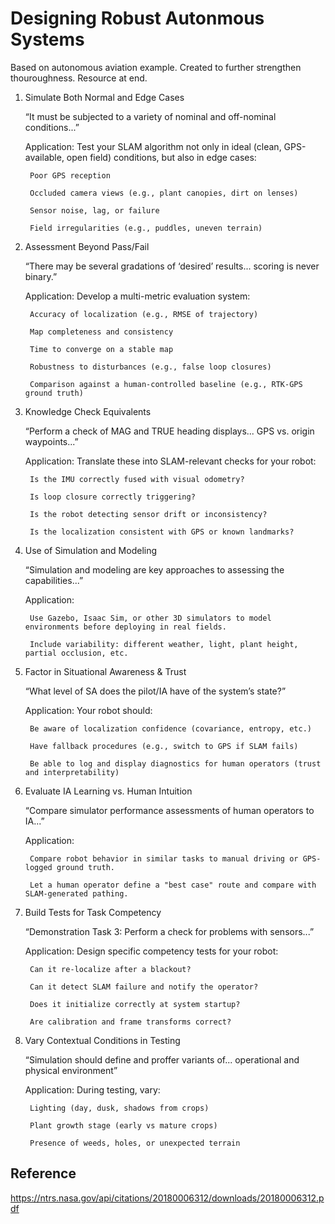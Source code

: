 # Designing Robust Autonmous Systems

Based on autonomous aviation example. Created to further strengthen thouroughness.
Resource at end.

1. Simulate Both Normal and Edge Cases

    “It must be subjected to a variety of nominal and off-nominal conditions...”

    Application: Test your SLAM algorithm not only in ideal (clean, GPS-available, open field) conditions, but also in edge cases:

        Poor GPS reception

        Occluded camera views (e.g., plant canopies, dirt on lenses)

        Sensor noise, lag, or failure

        Field irregularities (e.g., puddles, uneven terrain)

2. Assessment Beyond Pass/Fail

    “There may be several gradations of ‘desired’ results... scoring is never binary.”

    Application: Develop a multi-metric evaluation system:

        Accuracy of localization (e.g., RMSE of trajectory)

        Map completeness and consistency

        Time to converge on a stable map

        Robustness to disturbances (e.g., false loop closures)

        Comparison against a human-controlled baseline (e.g., RTK-GPS ground truth)

3. Knowledge Check Equivalents

    “Perform a check of MAG and TRUE heading displays... GPS vs. origin waypoints...”

    Application: Translate these into SLAM-relevant checks for your robot:

        Is the IMU correctly fused with visual odometry?

        Is loop closure correctly triggering?

        Is the robot detecting sensor drift or inconsistency?

        Is the localization consistent with GPS or known landmarks?

4. Use of Simulation and Modeling

    “Simulation and modeling are key approaches to assessing the capabilities...”

    Application:

        Use Gazebo, Isaac Sim, or other 3D simulators to model environments before deploying in real fields.

        Include variability: different weather, light, plant height, partial occlusion, etc.

5. Factor in Situational Awareness & Trust

    “What level of SA does the pilot/IA have of the system’s state?”

    Application: Your robot should:

        Be aware of localization confidence (covariance, entropy, etc.)

        Have fallback procedures (e.g., switch to GPS if SLAM fails)

        Be able to log and display diagnostics for human operators (trust and interpretability)

6. Evaluate IA Learning vs. Human Intuition

    “Compare simulator performance assessments of human operators to IA...”

    Application:

        Compare robot behavior in similar tasks to manual driving or GPS-logged ground truth.

        Let a human operator define a "best case" route and compare with SLAM-generated pathing.

7. Build Tests for Task Competency

    “Demonstration Task 3: Perform a check for problems with sensors...”

    Application: Design specific competency tests for your robot:

        Can it re-localize after a blackout?

        Can it detect SLAM failure and notify the operator?

        Does it initialize correctly at system startup?

        Are calibration and frame transforms correct?

8. Vary Contextual Conditions in Testing

    “Simulation should define and proffer variants of... operational and physical environment”

    Application: During testing, vary:

        Lighting (day, dusk, shadows from crops)

        Plant growth stage (early vs mature crops)

        Presence of weeds, holes, or unexpected terrain

## Reference

https://ntrs.nasa.gov/api/citations/20180006312/downloads/20180006312.pdf
